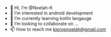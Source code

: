 - 👋 Hi, I’m @Noelah-K
- 👀 I’m interested in android development
- 🌱 I’m currently learning kotlin langauge
- 💞️ I’m looking to collaborate on ...
- 📫 How to reach me kipropnoelah@gmail.com

<!---
Noelah-K/Noelah-K is a ✨ special ✨ repository because its `README.md` (this file) appears on your GitHub profile.
You can click the Preview link to take a look at your changes.
--->
